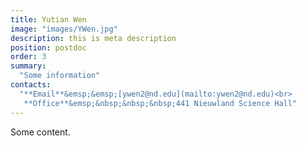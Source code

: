 ```yaml
---
title: Yutian Wen
image: "images/YWen.jpg"
description: this is meta description
position: postdoc
order: 3
summary:
  "Some information"
contacts:
  "**Email**&emsp;&emsp;[ywen2@nd.edu](mailto:ywen2@nd.edu)<br>
   **Office**&emsp;&nbsp;&nbsp;&nbsp;441 Nieuwland Science Hall"
---
```


Some content.

